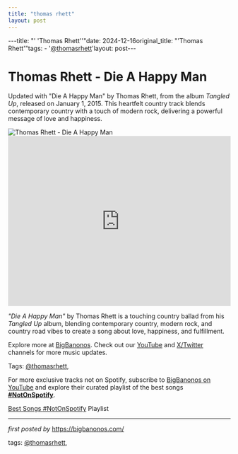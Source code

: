 ```yaml
---
title: "thomas rhett"
layout: post
---
```

---title: "' 'Thomas Rhett''"date: 2024-12-16original_title: "'Thomas Rhett'"tags:  - '[@thomasrhett](/tags/thomasrhett/)'layout: post---<!-- Title of the Post --><h1 >Thomas Rhett - Die A Happy Man</h1> <!-- Introductory Text --><p >Updated with "Die A Happy Man" by Thomas Rhett, from the album *Tangled Up*, released on January 1, 2015. This heartfelt country track blends contemporary country with a touch of modern rock, delivering a powerful message of love and happiness.</p> <!-- Featured Image --><div > <img src="https://i.ytimg.com/vi/w2CELiObPeQ/maxresdefault.jpg" alt="Thomas Rhett - Die A Happy Man" /></div> <!-- YouTube Video Embed --><div > <iframe width="100%" height="385" src="https://www.youtube.com/embed/w2CELiObPeQ" title="Thomas Rhett - Die A Happy Man" frameborder="0" allow="accelerometer; autoplay; clipboard-write; encrypted-media; gyroscope; picture-in-picture; web-share" referrerpolicy="strict-origin-when-cross-origin" allowfullscreen></iframe></div> <!-- Song Information --><div > <p><em>"Die A Happy Man"</em> by Thomas Rhett is a touching country ballad from his *Tangled Up* album, blending contemporary country, modern rock, and country road vibes to create a song about love, happiness, and fulfillment.</p></div> <!-- Footer Links --><div > <p>Explore more at <a href="https://bigbanonos.com/" target="_blank">BigBanonos</a>. Check out our <a href="https://www.youtube.com/[@BigBanonos](/tags/BigBanonos/)" target="_blank">YouTube</a> and <a href="https://x.com/bigbanonos" target="_blank">X/Twitter</a> channels for more music updates.</p></div> <!-- Tags --><p >Tags: [@thomasrhett](/tags/thomasrhett/),</p><!--Subscribe and Playlist Links--><div>    <p>For more exclusive tracks not on Spotify, subscribe to <a href="https://www.youtube.com/[@BigBanonos](/tags/BigBanonos/)" target="_blank">BigBanonos on YouTube</a> and explore their curated playlist of the best songs <strong>[#NotOnSpotify](/tags/NotOnSpotify/)</strong>.</p>    <p><a href="https://www.youtube.com/playlist?list=PLtuNtuTatqI0kFahUCbtbfenC_ET5O_tr" target="_blank">Best Songs [#NotOnSpotify](/tags/NotOnSpotify/) Playlist<br /></a></p></div><hr /><p><em>first posted by</em> <a href="https://bigbanonos.com/" rel="noopener" target="_new">https://bigbanonos.com/</a></p><p>tags: [@thomasrhett](/tags/thomasrhett/),</p>